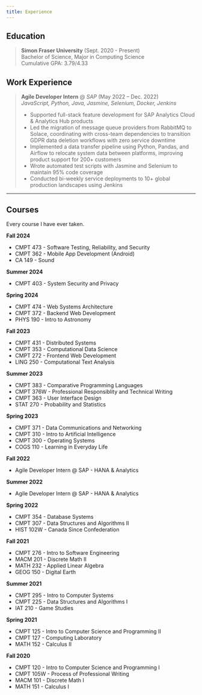 ```yaml
---
title: Experience
---
```

## Education
> **Simon Fraser University** (Sept. 2020 - Present)\
> Bachelor of Science, Major in Computing Science\
> Cumulative GPA: 3.79/4.33

## Work Experience
> **Agile Developer Intern** @ *SAP* (May 2022 – Dec. 2022)\
> *JavaScript, Python, Java, Jasmine, Selenium, Docker, Jenkins*
> - Supported full-stack feature development for SAP Analytics Cloud & Analytics Hub products
> - Led the migration of message queue providers from RabbitMQ to Solace, coordinating with cross-team dependencies to transition GDPR data deletion workflows with zero service downtime
> - Implemented a data transfer pipeline using Python, Pandas, and Airflow to relocate system data between platforms, improving product support for 200+ customers
> - Wrote automated test scripts with Jasmine and Selenium to maintain 95% code coverage
> - Conducted bi-weekly service deployments to 10+ global production landscapes using Jenkins

---

## Courses

Every course I have ever taken. 

**Fall 2024**
- CMPT 473 - Software Testing, Reliability, and Security
- CMPT 362 - Mobile App Development (Android)
- CA 149 - Sound

**Summer 2024**
- CMPT 403 - System Security and Privacy

**Spring 2024**
- CMPT 474 - Web Systems Architecture
- CMPT 372 - Backend Web Development
- PHYS 190 - Intro to Astronomy

**Fall 2023**
- CMPT 431 - Distributed Systems
- CMPT 353 - Computational Data Science
- CMPT 272 - Frontend Web Development
- LING 250 - Computational Text Analysis

**Summer 2023**
- CMPT 383 - Comparative Programming Languages
- CMPT 376W - Professional Responsiblity and Technical Writing
- CMPT 363 - User Interface Design
- STAT 270 - Probability and Statistics

**Spring 2023**
- CMPT 371 - Data Communications and Networking
- CMPT 310 - Intro to Artificial Intelligence 
- CMPT 300 - Operating Systems
- COGS 110 - Learning in Everyday Life

**Fall 2022**
- Agile Developer Intern @ SAP - HANA & Analytics

**Summer 2022**
- Agile Developer Intern @ SAP - HANA & Analytics

**Spring 2022**
- CMPT 354 - Database Systems
- CMPT 307 - Data Structures and Algorithms II
- HIST 102W - Canada Since Confederation

**Fall 2021**
- CMPT 276 - Intro to Software Engineering
- MACM 201 - Discrete Math II
- MATH 232 - Applied Linear Algebra
- GEOG 150 - Digital Earth

**Summer 2021**
- CMPT 295 - Intro to Computer Systems
- CMPT 225 - Data Structures and Algorithms I
- IAT 210 - Game Studies

**Spring 2021**
- CMPT 125 - Intro to Computer Science and Programming II
- CMPT 127 - Computing Laboratory
- MATH 152 - Calculus II

**Fall 2020**
- CMPT 120 - Intro to Computer Science and Programming I
- CMPT 105W - Process of Professional Writing
- MACM 101 - Discrete Math I
- MATH 151 - Calculus I